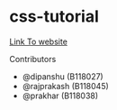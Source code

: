 # css-tutorial

[Link To website](https://css-tutorial.netlify.app/tableofcontents.html)

Contributors
- @dipanshu (B118027)
- @rajprakash (B118045)
- @prakhar (B118038)
